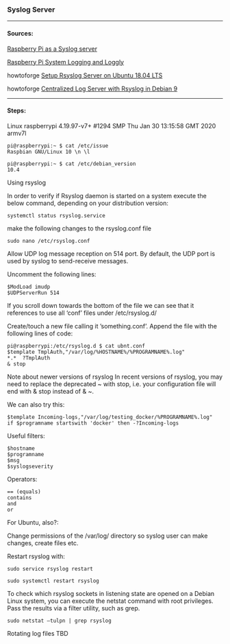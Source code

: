 ### Syslog Server

------

#### Sources:

[Raspberry Pi as a Syslog server](https://eang.it/use-the-raspberry-pi-as-a-syslog-server-using-rsyslog/)

[Raspberry Pi System Logging and Loggly](http://blog.scphillips.com/posts/2015/05/raspberry-pi-system-logging-and-loggly/)

howtoforge [Setup Rsyslog Server on Ubuntu 18.04 LTS](https://www.howtoforge.com/how-to-setup-rsyslog-server-on-ubuntu-1804/)

howtoforge [Centralized Log Server with Rsyslog in Debian 9](https://www.howtoforge.com/tutorial/rsyslog-centralized-log-server-in-debian-9/)

------

#### Steps:

Linux raspberrypi 4.19.97-v7+ #1294 SMP Thu Jan 30 13:15:58 GMT 2020 armv7l

```
pi@raspberrypi:~ $ cat /etc/issue
Raspbian GNU/Linux 10 \n \l

pi@raspberrypi:~ $ cat /etc/debian_version
10.4
```

Using rsyslog

In order to verify if Rsyslog daemon is started on a system execute the below command, depending on your distribution version:

`systemctl status rsyslog.service`

make the following changes to the rsyslog.conf file

`sudo nano /etc/rsyslog.conf`

Allow UDP log message reception on 514 port. By default, the UDP port is used by syslog to send-receive messages.

Uncomment the following lines:

```
$ModLoad imudp
$UDPServerRun 514
```

If you scroll down towards the bottom of the file we can see that it references to use all ‘conf’ files under /etc/rsyslog.d/

Create/touch a new file calling it ’something.conf’. Append the file with the following lines of code:

```
pi@raspberrypi:/etc/rsyslog.d $ cat ubnt.conf
$template TmplAuth,"/var/log/%HOSTNAME%/%PROGRAMNAME%.log"
*.*  ?TmplAuth
& stop
```
Note about newer versions of rsyslog
In recent versions of rsyslog, you may need to replace the deprecated ~ with stop, i.e. your configuration file will end with & stop instead of & ~.

We can also try this:

```
$template Incoming-logs,"/var/log/testing_docker/%PROGRAMNAME%.log"
if $programname startswith 'docker' then -?Incoming-logs
```

Useful filters:
```
$hostname
$programname
$msg
$syslogseverity
```
Operators:
```
== (equals)
contains
and
or
```

For Ubuntu, also?:

Change permissions of the /var/log/ directory so syslog user can make changes, create files etc.

Restart rsyslog with:

`sudo service rsyslog restart`

`sudo systemctl restart rsyslog`

To check which rsyslog sockets in listening state are opened on a Debian Linux system, you can execute the netstat command with root privileges. Pass the results via a filter utility, such as grep.

`sudo netstat –tulpn | grep rsyslog`

Rotating log files TBD